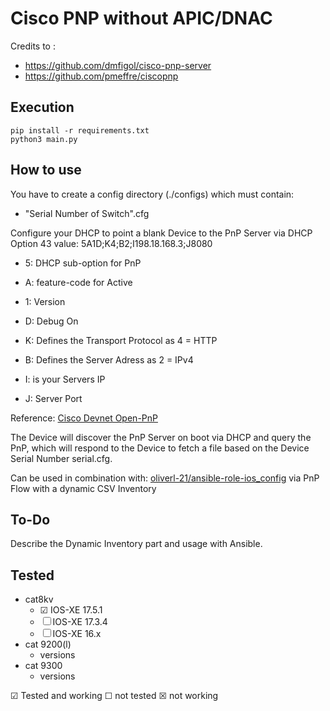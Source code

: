 # Cisco PNP without APIC/DNAC

Credits to : 
- https://github.com/dmfigol/cisco-pnp-server
- https://github.com/pmeffre/ciscopnp

## Execution
```shell
pip install -r requirements.txt
python3 main.py
```

## How to use

You have to create a config directory (./configs) which must contain:

 - "Serial Number of Switch".cfg

Configure your DHCP to point a blank Device to the PnP Server via DHCP Option 43 value: 5A1D;K4;B2;I198.18.168.3;J8080

- 5: DHCP sub-option for PnP
- A: feature-code for Active
- 1: Version
- D: Debug On

- K: Defines the Transport Protocol as 4 = HTTP
- B: Defines the Server Adress as 2 = IPv4
- I: is your Servers IP
- J: Server Port

Reference: [Cisco Devnet Open-PnP](https://developer.cisco.com/site/open-plug-n-play/learn/learn-open-pnp-protocol/)

The Device will discover the PnP Server on boot via DHCP and query the PnP, which will respond to the Device to fetch a file based on the Device Serial Number serial.cfg.

Can be used in combination with: [oliverl-21/ansible-role-ios_config](https://github.com/oliverl-21/ansible-role-ios_config) via PnP Flow with a dynamic CSV Inventory

## To-Do

Describe the Dynamic Inventory part and usage with Ansible.

## Tested

- cat8kv
  - &#9745; IOS-XE 17.5.1
  - &#9744; IOS-XE 17.3.4
  - &#9744; IOS-XE 16.x
- cat 9200(l)
  - versions
- cat 9300
  - versions

&#9745; Tested and working
&#9744; not tested
&#9746; not working